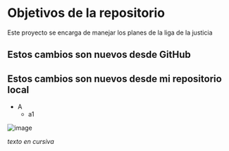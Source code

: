 # Objetivos de la repositorio

Este proyecto se encarga de manejar los planes de la liga de la justicia


## Estos cambios son nuevos desde GitHub
## Estos cambios son nuevos desde mi repositorio local

* A
  * a1
  
![image](https://github.com/R3TR029/liga-justicia/assets/144263884/bf7b285a-4931-4733-a84a-3f53648d6a8d)

*texto en cursiva*
